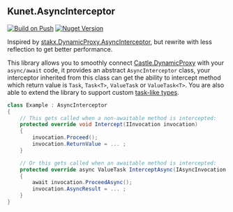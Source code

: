 ## Kunet.AsyncInterceptor

[![Build on Push](https://github.com/heku/Kunet.AsyncInterceptor/actions/workflows/dotnet.yml/badge.svg?branch=main)](https://github.com/heku/Kunet.AsyncInterceptor/actions/workflows/dotnet.yml)
[![Nuget Version](https://img.shields.io/nuget/v/Kunet.AsyncInterceptor)](https://www.nuget.org/packages/Kunet.AsyncInterceptor)

Inspired by [stakx.DynamicProxy.AsyncInterceptor](https://github.com/stakx/DynamicProxy.AsyncInterceptor), but rewrite with less reflection to get better performance.

This library allows you to smoothly connect [Castle.DynamicProxy](https://github.com/castleproject/Core) with your `async/await` code,
it provides an abstract `AsyncInterceptor` class, your interceptor inherited from this class can get the ability to intercept method
which return value is `Task`, `Task<T>`, `ValueTask` or `ValueTask<T>`.
You are also able to extend the library to support custom [task-like types](https://github.com/dotnet/roslyn/blob/main/docs/features/task-types.md).


```csharp
class Example : AsyncInterceptor
{
    // This gets called when a non-awaitable method is intercepted:
    protected override void Intercept(IInvocation invocation)
    {
        invocation.Proceed();
        invocation.ReturnValue = ... ;
    }

    // Or this gets called when an awaitable method is intercepted:
    protected override async ValueTask InterceptAsync(IAsyncInvocation invocation)
    {
        await invocation.ProceedAsync();
        invocation.AsyncResult = ... ;
    }
}
```